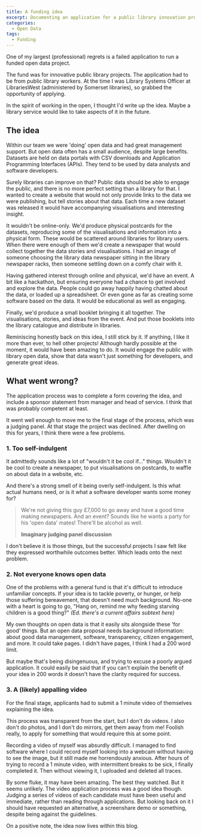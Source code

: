 ```yaml
---
title: A funding idea
excerpt: Documenting an application for a public library innovation project
categories:
  - Open Data
tags:
  - Funding
---
```


One of my largest (professional) regrets is a failed application to run a funded open data project.

The fund was for innovative public library projects. The application had to be from public library workers. At the time I was Library Systems Officer at LibrariesWest (administered by Somerset libraries), so grabbed the opportunity of applying.

In the spirit of working in the open, I thought I'd write up the idea. Maybe a library service would like to take aspects of it in the future.

## The idea

Within our team we were 'doing' open data and had great management support. But open data often has a small audience, despite large benefits. Datasets are held on data portals with CSV downloads and Application Programming Interfaces (APIs). They tend to be used by data analysts and software developers.

Surely libraries can improve on that? Public data should be able to engage the public, and there is no more perfect setting than a library for that. I wanted to create a website that would not only provide links to the data we were publishing, but tell stories about that data. Each time a new dataset was released it would have accompanying visualisations and interesting insight.

It wouldn't be online-only. We'd produce physical postcards for the datasets, reproducing some of the visualisations and information into a physical form. These would be scattered around libraries for library users. When there were enough of them we'd create a newspaper that would collect together the data stories and visualisations. I had an image of someone choosing the library data newspaper sitting in the library newspaper racks, then someone settling down on a comfy chair with it.

Having gathered interest through online and physical, we'd have an event. A bit like a hackathon, but ensuring everyone had a chance to get involved and explore the data. People could go away happily having chatted about the data, or loaded up a spreadsheet. Or even gone as far as creating some software based on the data. It would be educational as well as engaging.

Finally, we'd produce a small booklet bringing it all together. The visualisations, stories, and ideas from the event. And put those booklets into the library catalogue and distribute in libraries.

Reminiscing honestly back on this idea, I still stick by it. If anything, I like it more than ever, to hell other projects! Although hardly possible at the moment, it would have been amazing to do. It would engage the public with library open data, show that data wasn't just something for developers, and generate great ideas.

## What went wrong?

The application process was to complete a form covering the idea, and include a sponsor statement from manager and head of service. I think that was probably competent at least.

It went well enough to move me to the final stage of the process, which was a judging panel. At that stage the project was declined. After dwelling on this for years, I think there were a few problems.

### 1. Too self-indulgent

It admittedly sounds like a lot of "wouldn't it be cool if..." things. Wouldn't it be cool to create a newspaper, to put visualisations on postcards, to waffle on about data in a website, etc.

And there's a strong smell of it being overly self-indulgent. Is this what actual humans need, or is it what a software developer wants some money for? 

> We're not giving this guy £7,000 to go away and have a good time making newspapers. And an event? Sounds like he wants a party for his 'open data' mates! There'll be alcohol as well.
>
> **Imaginary judging panel discussion**

I don't believe it is those things, but the successful projects I saw felt like they expressed worthwhile outcomes better. Which leads onto the next problem.

### 2. Not everyone knows open data

One of the problems with a general fund is that it's difficult to introduce unfamiliar concepts. If your idea is to tackle poverty, or hunger, or help those suffering bereavement, that doesn't need much background. No-one with a heart is going to go, "Hang on, remind me why feeding starving children is a good thing?" *(Ed. there's a current affairs subtext here)*

My own thoughts on open data is that it easily sits alongside these 'for good' things. But an open data proposal needs background information: about good data management, software, transparency, citizen engagement, and more. It could take pages. I didn't have pages, I think I had a 200 word limit.

But maybe that's being disingenuous, and trying to excuse a poorly argued application. It could easily be said that if you can't explain the benefit of your idea in 200 words it doesn't have the clarity required for success. 

### 3. A (likely) appalling video

For the final stage, applicants had to submit a 1 minute video of themselves explaining the idea.

This process was transparent from the start, but I don't do videos. I also don't do photos, and I don't do mirrors, get them away from me! Foolish really, to apply for something that would require this at some point.

Recording a video of myself was absurdly difficult. I managed to find software where I could record myself looking into a webcam without having to see the image, but it still made me horrendously anxious. After hours of trying to record a 1 minute video, with intermittent breaks to be sick, I finally completed it. Then without viewing it, I uploaded and deleted all traces.

By some fluke, it may have been amazing. The best they watched. But it seems unlikely. The video application process was a good idea though. Judging a series of videos of each candidate must have been useful and immediate, rather than reading through applications. But looking back on it I should have requested an alternative, a screenshare demo or something, despite being against the guidelines.

On a positive note, the idea now lives within this blog.

